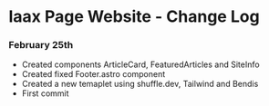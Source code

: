 # Iaax Page Website - Change Log

### February 25th 

- Created components ArticleCard, FeaturedArticles and SiteInfo
- Created fixed Footer.astro component
- Created a new temaplet using shuffle.dev, Tailwind and Bendis
- First commit